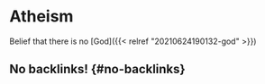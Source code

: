 # Atheism


Belief that there is no [God]({{< relref "20210624190132-god" >}})


## No backlinks! {#no-backlinks}
